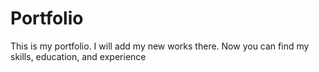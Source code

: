 # Portfolio
This is my portfolio. I will add my new works there. Now you can find my skills, education, and experience
